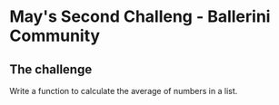 <h1>May's Second Challeng - Ballerini Community </h1>

<h2>The challenge </h2>

<p>Write a function to calculate the average of numbers in a list. </p>

